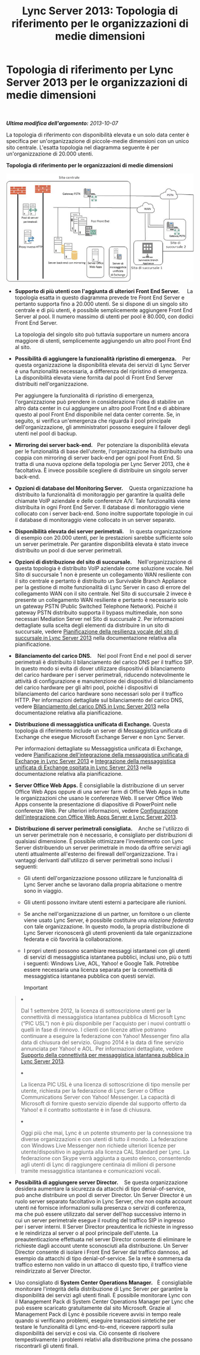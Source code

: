 ﻿---
title: 'Lync Server 2013: Topologia di riferimento per le organizzazioni di medie dimensioni'
TOCTitle: Topologia di riferimento per le organizzazioni di medie dimensioni
ms:assetid: 446b0914-2198-445e-ab6e-94802acebd5c
ms:mtpsurl: https://technet.microsoft.com/it-it/library/Gg425939(v=OCS.15)
ms:contentKeyID: 49300362
ms.date: 08/24/2015
mtps_version: v=OCS.15
ms.translationtype: HT
---

# Topologia di riferimento per Lync Server 2013 per le organizzazioni di medie dimensioni

 

_**Ultima modifica dell'argomento:** 2013-10-07_

La topologia di riferimento con disponibilità elevata e un solo data center è specifica per un'organizzazione di piccole-medie dimensioni con un unico sito centrale. L'esatta topologia nel diagramma seguente è per un'organizzazione di 20.000 utenti.

**Topologia di riferimento per le organizzazioni di medie dimensioni**

![Diagramma della topologia di riferimento per un singolo data center](images/Gg425939.12b574fd-0b14-4563-a88c-3c8b0809bb90(OCS.15).jpg "Diagramma della topologia di riferimento per un singolo data center")

  - **Supporto di più utenti con l'aggiunta di ulteriori Front End Server.**     La topologia esatta in questo diagramma prevede tre Front End Server e pertanto supporta fino a 20.000 utenti. Se si dispone di un singolo sito centrale e di più utenti, è possibile semplicemente aggiungere Front End Server al pool. Il numero massimo di utenti per pool è 80.000, con dodici Front End Server.
    
    La topologia del singolo sito può tuttavia supportare un numero ancora maggiore di utenti, semplicemente aggiungendo un altro pool Front End al sito.

  - **Possibilità di aggiungere la funzionalità ripristino di emergenza.**    Per questa organizzazione la disponibilità elevata dei servizi di Lync Server è una funzionalità necessaria, a differenza del ripristino di emergenza. La disponibilità elevata viene fornita dal pool di Front End Server distribuiti nell'organizzazione.
    
    Per aggiungere la funzionalità di ripristino di emergenza, l'organizzazione può prendere in considerazione l'idea di stabilire un altro data center in cui aggiungere un altro pool Front End e di abbinare questo al pool Front End disponibile nel data center corrente. Se, in seguito, si verifica un'emergenza che riguarda il pool principale dell'organizzazione, gli amministratori possono eseguire il failover degli utenti nel pool di backup.

  - **Mirroring dei server back-end.**   Per potenziare la disponibilità elevata per le funzionalità di base dell'utente, l'organizzazione ha distribuito una coppia con mirroring di server back-end per ogni pool Front End. Si tratta di una nuova opzione della topologia per Lync Server 2013, che è facoltativa. È invece possibile scegliere di distribuire un singolo server back-end.

  - **Opzioni di database del Monitoring Server.**    Questa organizzazione ha distribuito la funzionalità di monitoraggio per garantire la qualità delle chiamate VoIP aziendale e delle conferenze A/V. Tale funzionalità viene distribuita in ogni Front End Server. Il database di monitoraggio viene collocato con i server back-end. Sono inoltre supportate topologie in cui il database di monitoraggio viene collocato in un server separato.

  - **Disponibilità elevata dei server perimetrali.**    In questa organizzazione di esempio con 20.000 utenti, per le prestazioni sarebbe sufficiente solo un server perimetrale. Per garantire disponibilità elevata è stato invece distribuito un pool di due server perimetrali.

  - **Opzioni di distribuzione del sito di succursale.**    Nell'organizzazione di questa topologia è distribuito VoIP aziendale come soluzione vocale. Nel Sito di succursale 1 non è presente un collegamento WAN resiliente con il sito centrale e pertanto è distribuito un Survivable Branch Appliance per la gestione di molte funzionalità di Lync Server in caso di errore del collegamento WAN con il sito centrale. Nel Sito di succursale 2 invece è presente un collegamento WAN resiliente e pertanto è necessario solo un gateway PSTN (Public Switched Telephone Network). Poiché il gateway PSTN distribuito supporta il bypass multimediale, non sono necessari Mediation Server nel Sito di succursale 2. Per informazioni dettagliate sulla scelta degli elementi da distribuire in un sito di succursale, vedere [Pianificazione della resilienza vocale del sito di succursale in Lync Server 2013](lync-server-2013-planning-for-branch-site-voice-resiliency.md) nella documentazione relativa alla pianificazione.

  - **Bilanciamento del carico DNS.**    Nel pool Front End e nel pool di server perimetrali è distribuito il bilanciamento del carico DNS per il traffico SIP. In questo modo si evita di dover utilizzare dispositivi di bilanciamento del carico hardware per i server perimetrali, riducendo notevolmente le attività di configurazione e manutenzione dei dispositivi di bilanciamento del carico hardware per gli altri pool, poiché i dispositivi di bilanciamento del carico hardware sono necessari solo per il traffico HTTP. Per informazioni dettagliate sul bilanciamento del carico DNS, vedere [Bilanciamento del carico DNS in Lync Server 2013](lync-server-2013-dns-load-balancing.md) nella documentazione relativa alla pianificazione.

  - **Distribuzione di messaggistica unificata di Exchange.** Questa topologia di riferimento include un server di Messaggistica unificata di Exchange che esegue Microsoft Exchange Server e non Lync Server.
    
    Per informazioni dettagliate su Messaggistica unificata di Exchange, vedere [Pianificazione dell'integrazione della messaggistica unificata di Exchange in Lync Server 2013](lync-server-2013-planning-for-exchange-unified-messaging-integration.md) e [Integrazione della messaggistica unificata di Exchange ospitata in Lync Server 2013](lync-server-2013-hosted-exchange-unified-messaging-integration.md) nella documentazione relativa alla pianificazione.

  - **Server Office Web Apps.** È consigliabile la distribuzione di un server Office Web Apps oppure di una server farm di Office Web Apps in tutte le organizzazioni che usano le conferenze Web. Il server Office Web Apps consente la presentazione di diapositive di PowerPoint nelle conferenze Web. Per ulteriori informazioni, vedere [Configurazione dell'integrazione con Office Web Apps Server e Lync Server 2013](lync-server-2013-enabling-office-web-apps-server-and-lync-server-2013.md).

  - **Distribuzione di server perimetrali consigliata.**    Anche se l'utilizzo di un server perimetrale non è necessario, è consigliato per distribuzioni di qualsiasi dimensione. È possibile ottimizzare l'investimento con Lync Server distribuendo un server perimetrale in modo da offrire servizi agli utenti attualmente all'esterno dei firewall dell'organizzazione. Tra i vantaggi derivanti dall'utilizzo di server perimetrali sono inclusi i seguenti:
    
      - Gli utenti dell'organizzazione possono utilizzare le funzionalità di Lync Server anche se lavorano dalla propria abitazione o mentre sono in viaggio.
    
      - Gli utenti possono invitare utenti esterni a partecipare alle riunioni.
    
      - Se anche nell'organizzazione di un partner, un fornitore o un cliente viene usato Lync Server, è possibile costituire una *relazione federata* con tale organizzazione. In questo modo, la propria distribuzione di Lync Server riconoscerà gli utenti provenienti da tale organizzazione federata e ciò favorirà la collaborazione.
    
      - I propri utenti possono scambiare messaggi istantanei con gli utenti di servizi di messaggistica istantanea pubblici, inclusi uno, più o tutti i seguenti: Windows Live, AOL, Yahoo\! e Google Talk. Potrebbe essere necessaria una licenza separata per la connettività di messaggistica istantanea pubblica con questi servizi.
        
        > [!IMPORTANT]  
        > <ul>        
> <li><p>Dal 1 settembre 2012, la licenza di sottoscrizione utenti per la connettività di messaggistica istantanea pubblica di Microsoft Lync (“PIC USL”) non è più disponibile per l'acquisto per i nuovi contratti o quelli in fase di rinnovo. I clienti con licenze attive potranno continuare a eseguire la federazione con Yahoo! Messenger fino alla data di chiusura del servizio. Giugno 2014 è la data di fine servizio annunciata per Yahoo! e AOL. Per informazioni dettagliate, vedere <a href="lync-server-2013-support-for-public-instant-messenger-connectivity.md">Supporto della connettività per messaggistica istantanea pubblica in Lync Server 2013</a>.</p></li>        
> 
> <li><p>La licenza PIC USL è una licenza di sottoscrizione di tipo mensile per utente, richiesta per la federazione di Lync Server o Office Communications Server con Yahoo! Messenger. La capacità di Microsoft di fornire questo servizio dipende dal supporto offerto da Yahoo! e il contratto sottostante è in fase di chiusura.</p></li>        
> 
> 
> <li><p>Oggi più che mai, Lync è un potente strumento per la connessione tra diverse organizzazioni e con utenti di tutto il mondo. La federazione con Windows Live Messenger non richiede ulteriori licenze per utente/dispositivo in aggiunta alla licenza CAL Standard per Lync. La federazione con Skype verrà aggiunta a questo elenco, consentendo agli utenti di Lync di raggiungere centinaia di milioni di persone tramite messaggistica istantanea e comunicazioni vocali.</p></li>        </ul>


  - **Possibilità di aggiungere server Director.**    Se questa organizzazione desidera aumentare la sicurezza da attacchi di tipo denial-of-service, può anche distribuire un pool di server Director. Un Server Director è un ruolo server separato facoltativo in Lync Server, che non ospita account utenti né fornisce informazioni sulla presenza o servizi di conferenza, ma che può essere utilizzato dal server dell'hop successivo interno in cui un server perimetrale esegue il routing del traffico SIP in ingresso per i server interni. Il Server Director preautentica le richieste in ingresso e le reindirizza al server o al pool principale dell'utente. La preautenticazione effettuata nel server Director consente di eliminare le richieste dagli account utente sconosciuti alla distribuzione. Un Server Director consente di isolare i Front End Server dal traffico dannoso, ad esempio da attacchi di tipo denial-of-service. Se la rete è sommersa da traffico esterno non valido in un attacco di questo tipo, il traffico viene reindirizzato al Server Director.

  - Uso consigliato di **System Center Operations Manager.**   È consigliabile monitorare l'integrità della distribuzione di Lync Server per garantire la disponibilità dei servizi agli utenti finali. È possibile monitorare Lync con il Management Pack di System Center Operations Manager per Lync che può essere scaricato gratuitamente dal sito Microsoft. Grazie al Management Pack di Lync è possibile ricevere avvisi in tempo reale quando si verificano problemi, eseguire transazioni sintetiche per testare le funzionalità di Lync end-to-end, ricevere rapporti sulla disponibilità dei servizi e così via. Ciò consente di risolvere tempestivamente i problemi relativi alla distribuzione prima che possano riscontrarli gli utenti finali.

